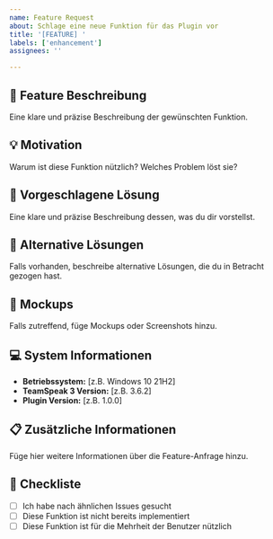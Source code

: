```yaml
---
name: Feature Request
about: Schlage eine neue Funktion für das Plugin vor
title: '[FEATURE] '
labels: ['enhancement']
assignees: ''

---
```


## 🚀 Feature Beschreibung
Eine klare und präzise Beschreibung der gewünschten Funktion.

## 💡 Motivation
Warum ist diese Funktion nützlich? Welches Problem löst sie?

## 🔧 Vorgeschlagene Lösung
Eine klare und präzise Beschreibung dessen, was du dir vorstellst.

## 🔄 Alternative Lösungen
Falls vorhanden, beschreibe alternative Lösungen, die du in Betracht gezogen hast.

## 📸 Mockups
Falls zutreffend, füge Mockups oder Screenshots hinzu.

## 💻 System Informationen
- **Betriebssystem:** [z.B. Windows 10 21H2]
- **TeamSpeak 3 Version:** [z.B. 3.6.2]
- **Plugin Version:** [z.B. 1.0.0]

## 📋 Zusätzliche Informationen
Füge hier weitere Informationen über die Feature-Anfrage hinzu.

## 📝 Checkliste
- [ ] Ich habe nach ähnlichen Issues gesucht
- [ ] Diese Funktion ist nicht bereits implementiert
- [ ] Diese Funktion ist für die Mehrheit der Benutzer nützlich 